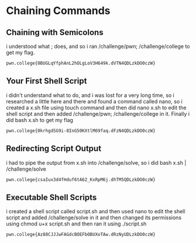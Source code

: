 # Chaining Commands

## Chaining with Semicolons
i understood what ; does, and so i ran /challenge/pwn; /challenge/college to get my flag.
```
pwn.college{0BUGLqYfphAnL2hOLgLoV3H649k.dVTN4QDLzkDO0czW}
```
##

## Your First Shell Script
i didn't understand what to do, and i was lost for a very long time, so i researched a little here and there and found a command called nano, so i created a x.sh file using touch command and then did nano x.sh to edit the shell script and then added /challenge/pwn; /challenge/college in it. Finally i did bash x.sh to get my flag
```
pwn.college{0krhgdSG9i-8InG50KXtlM69faq.dFzN4QDLzkDO0czW}
```
## 

## Redirecting Script Output
i had to pipe the output from x.sh into /challenge/solve, so i did bash x.sh | /challenge/solve
```
pwn.college{csaIux3d4fHduf6tA62_KxRpM6j.dhTM5QDLzkDO0czW}
```
##

## Executable Shell Scripts
i created a shell script called script.sh and then used nano to edit the shell script and added /challenge/solve in it and then changed its permissions using chmod u+x script.sh and then ran it using ./script.sh
```
pwn.college{Az88CJJJwFAGdcBOEFbOBUXoTAw.dRzNyUDLzkDO0czW}
```
##